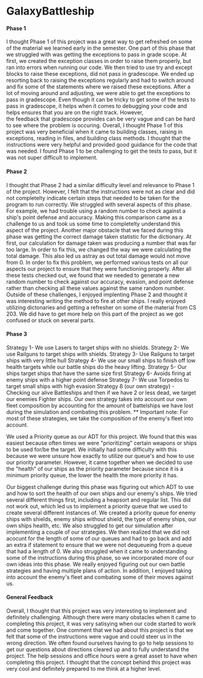 # GalaxyBattleship
#### Phase 1

I thought Phase 1 of this project was a great way to get refreshed on some of the material we learned early in the semester. One part of this phase that we struggled with was getting the exceptions to pass in grade scope. At first, we created the exception classes in order to raise them properly, but ran into errors when running our code. We then tried to use try and except blocks to raise these exceptions, did not pass in gradescope. We ended up resorting back to raising the exceptions regularly and had to switch around and fix some of the statements where we raised these exceptions. After a lot of moving around and adjusting, we were able to get the exceptions to pass in gradescope. Even though it can be tricky to get some of the tests to pass in gradescope, it helps when it comes to debugging your code and helps ensures that you are on the right track. However,  
the feedback that gradescope provides can be very vague and can be hard to see where the problem is occuring. Overall, I thought Phase 1 of this project was very beneficial when it came to building classes, raising in exceptions, reading in files, and building class methods. I thought that the instructions were very helpful and provided good guidance for the code that was needed. I found Phase 1 to be challenging to get the tests to pass, but it was not super difficult to implement. 

#### Phase 2
I thought that Phase 2 had a similar difficulty level and relevance to Phase 1 of the project. However, I felt that the instructions were not as clear and did not completelty indicate certain steps that needed to be taken for the program to run correctly. We struggled with several aspects of this phase. For example, we had trouble using a random number to check against a ship's point defense and accuracy. Making this comparison came as a challenge to us and took us some time to completelty understand this aspect of the project. Another major obstacle that we faced during this phase was getting the correct damage taken statistic for the dictionary. At first, our calculation for damage taken was producing a number that was far too large. In order to fix this, we changed the way we were calculating the total damage. This also led us astray as out total damage would not move from 0. In order to fix this problem, we performed various tests on all our aspects our project to ensure that they were functioning properly. After all these tests checked out, we found that we needed to generate a new random number to check against our accuracy, evasion, and point defense rather than checking all these values against the same random number. Outside of these challenges, I enjoyed implenting Phase 2 and thought it was interesting writing the method to fire at other ships. I really enjoyed utilizing dictonaries and getting a refresher on some of the material from CS 203. We did have to get more help on this part of the project as we got confused or stuck on several parts. 

#### Phase 3
Strategy 1- We use Lasers to target ships with no shields.
Strategy 2- We use Railguns to target ships with shields. 
Strategy 3- Use Railguns to target ships with very little hull 
Strategy 4-  We use our small ships to finish off low health targets while our battle ships do the heavy lifting. 
Strategy 5- Our ships target ships that have the same size first 
Strategy 6- Avoids firing at enemy ships with a higher point defense 
Strategy 7- We use Torpedos to target small ships with high evasion 
Strategy 8 (our own strategy) - Checking our alive Battleships and then if we have 2 or less dead, we target our enemies Fighter ships. Our own strategy takes into account our own fleet composition by accounting for the amount of battelships we have lost during the simulation and combating this problem.
** Important note: For most of these strategies, we take the composition of the enemy's fleet into account. 

We used a Priority queue as our ADT for this project. We found that this was easiest because often times we were "prioritizing" certain weapons or ships to be used for/be the target. We initially had some difficulty with this because we were unsure how exactly to utilize our queue's and how to use our priority parameter. However, it came together when we decided to use the "health" of our ships as the priority parameter because since it is a minimum priority queue, the lower the health the more priority it has. 

Our biggest challenge during this phase was figuring out which ADT to use and how to sort the health of our own ships and our enemy's ships. We tried several different things first, including a heapsort and regular list. This did not work out, which led us to implement a priority queue that we used to create several different instances of. We created a priority queue for enemy ships with shields, enemy ships without shield, the type of enemy ships, our own ships health, etc. We also struggled to get our simulation after implementing a couple of our strategies. We then realized that we did not acocunt for the length of some of our queues and had to go back and add an extra if statement to ensure that we were not dequeueing from a queue that had a length of 0. We also struggled when it came to understanding some of the instructions during this phase, so we incorporated more of our own ideas into this phase. We really enjoyed figuring out our own battle strategies and having multiple plans of action. In addition, I enjoyed taking into account the enemy's fleet and combating some of their moves against us. 

#### General Feedback
Overall, I thought that this project was very interesting to implement and definitely challenging. Although there were many obstacles when it came to completing this project, it was very satisying when our code started to work and come together. One comment that we had about this project is that we felt that some of the instructions were vague and could steer us in the wrong direction. We often found ourselves having to go to help sessions to get our questions about directions cleared up and to fully understand the project. The help sessions and office hours were a great asset to have when completing this project. I thought that the concept behind this project was very cool and definitely prepared to me think at a higher level. 
